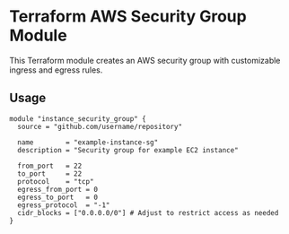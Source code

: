 # Terraform AWS Security Group Module

This Terraform module creates an AWS security group with customizable ingress and egress rules.

## Usage

```hcl
module "instance_security_group" {
  source = "github.com/username/repository"

  name        = "example-instance-sg"
  description = "Security group for example EC2 instance"

  from_port   = 22
  to_port     = 22
  protocol    = "tcp"
  egress_from_port = 0
  egress_to_port   = 0
  egress_protocol  = "-1"
  cidr_blocks = ["0.0.0.0/0"] # Adjust to restrict access as needed
}

